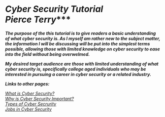 # ***Cyber Security Tutorial <br>**_Pierce Terry_****

 **_<p>The purpose of the this tutorial is to give readers a basic understanding of what cyber security is. As I myself am rather new to the subject matter, the information I will be discussing will be put into the simplest terms possible, allowing those with limited knowledge on cyber security to ease into the field without being overwelmed.</div></p>_** 
**_<p>My desired target audience are those with limited understanding of what cyber security is, specifically college aged individuals who may be interested in pursuing a career in cyber security or a related industry.</p>_**

**_Links to other pages:_**

[<em>What is Cyber Security?</em>](WhatIsCyberSecurity.md)\
[<em>Why is Cyber Security Important? </em>](WhyIsItImportant.md)\
[<em>Types of Cyber Secrurity</em>](TypesOfCyberSecurity.md)\
[<em>Jobs in Cyber Security</em>](Jobs.md)
